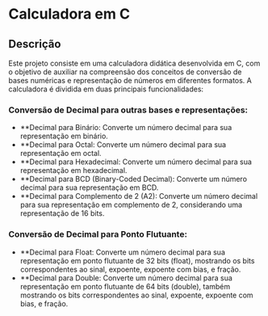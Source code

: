 # Calculadora em C

## Descrição

Este projeto consiste em uma calculadora didática desenvolvida em C, com o objetivo de auxiliar na compreensão dos conceitos de conversão de bases numéricas e representação de números em diferentes formatos. A calculadora é dividida em duas principais funcionalidades:

### Conversão de Decimal para outras bases e representações:

- **Decimal para Binário: Converte um número decimal para sua representação em binário.
- **Decimal para Octal: Converte um número decimal para sua representação em octal.
- **Decimal para Hexadecimal: Converte um número decimal para sua representação em hexadecimal.
- **Decimal para BCD (Binary-Coded Decimal): Converte um número decimal para sua representação em BCD.
- **Decimal para Complemento de 2 (A2): Converte um número decimal para sua representação em complemento de 2, considerando uma representação de 16 bits.


### Conversão de Decimal para Ponto Flutuante:

- **Decimal para Float: Converte um número decimal para sua representação em ponto flutuante de 32 bits (float), mostrando os bits correspondentes ao sinal, expoente, expoente com bias, e fração.
- **Decimal para Double: Converte um número decimal para sua representação em ponto flutuante de 64 bits (double), também mostrando os bits correspondentes ao sinal, expoente, expoente com bias, e fração.
